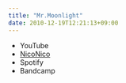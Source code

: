 ```yaml
---
title: "Mr.Moonlight"
date: 2010-12-19T12:21:13+09:00
---
```


- YouTube
- [NicoNico](https://nico.ms/sm13066186)
- Spotify
- Bandcamp

